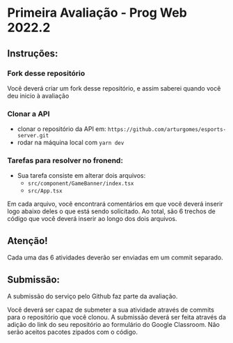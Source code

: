 # Primeira Avaliação - Prog Web 2022.2

## Instruções:

### Fork desse repositório
Você deverá criar um fork desse repositório, e assim saberei quando você deu inicio à avaliação

### Clonar a API
- clonar o repositório da API em: ```https://github.com/arturgomes/esports-server.git```
- rodar na máquina local com ```yarn dev```

### Tarefas para resolver no fronend:

- Sua tarefa consiste em alterar dois arquivos:
  - `src/component/GameBanner/index.tsx`
  - `src/App.tsx`

Em cada arquivo, você encontrará comentários em que você deverá inserir logo abaixo deles o
que está sendo solicitado. Ao total, são 6 trechos de código que você deverá inserir ao longo dos dois arquivos.

## Atenção! 
Cada uma das 6 atividades deverão ser enviadas em um commit separado.

## Submissão:
A submissão do serviço pelo Github faz parte da avaliação.

Você deverá ser capaz de submeter a sua atividade através de commits para o repositório que você clonou.
A submissão deverá ser feita através da adição do link do seu repositório ao formulário do Google Classroom.
Não serão aceitos pacotes zipados com o código.